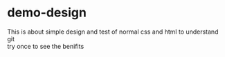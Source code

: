 # demo-design
This is about simple design and test of normal css and html to understand git <br>
try once to see the benifits 

